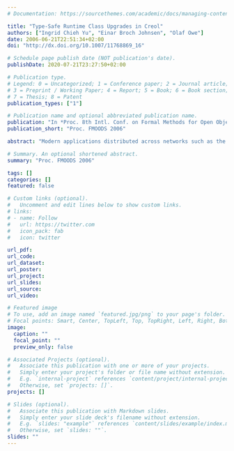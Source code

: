 ```yaml
---
# Documentation: https://sourcethemes.com/academic/docs/managing-content/

title: "Type-Safe Runtime Class Upgrades in Creol"
authors: ["Ingrid Chieh Yu", "Einar Broch Johnsen", "Olaf Owe"]
date: 2006-06-21T22:51:34+02:00
doi: "http://dx.doi.org/10.1007/11768869_16"

# Schedule page publish date (NOT publication's date).
publishDate: 2020-07-21T23:27:50+02:00

# Publication type.
# Legend: 0 = Uncategorized; 1 = Conference paper; 2 = Journal article;
# 3 = Preprint / Working Paper; 4 = Report; 5 = Book; 6 = Book section;
# 7 = Thesis; 8 = Patent
publication_types: ["1"]

# Publication name and optional abbreviated publication name.
publication: "In *Proc. 8th Intl. Conf. on Formal Methods for Open Object-Based Distributed Systems (FMOODS'06)*. LNCS 4037. © Springer 2006."
publication_short: "Proc. FMOODS 2006"

abstract: "Modern applications distributed across networks such as the Internet may need to evolve without compromising application availability. Object systems are well suited for runtime update, as encapsulation clearly separates internal structure and external services. This paper considers a type-safe asynchronous mechanism for dynamic class upgrade, allowing class hierarchies to be updated in such a way that the existing objects of the upgraded class and of its subclasses gradually evolve at runtime. New external services may be introduced in classes and old services may be reprogrammed while static type checking ensures that asynchronous class updates maintain type safety. A formalization is shown in the Creol language which, addressing distributed and object-oriented systems, provides a natural framework for dynamic upgrades."

# Summary. An optional shortened abstract.
summary: "Proc. FMOODS 2006"

tags: []
categories: []
featured: false

# Custom links (optional).
#   Uncomment and edit lines below to show custom links.
# links:
# - name: Follow
#   url: https://twitter.com
#   icon_pack: fab
#   icon: twitter

url_pdf:
url_code:
url_dataset:
url_poster:
url_project:
url_slides:
url_source:
url_video:

# Featured image
# To use, add an image named `featured.jpg/png` to your page's folder. 
# Focal points: Smart, Center, TopLeft, Top, TopRight, Left, Right, BottomLeft, Bottom, BottomRight.
image:
  caption: ""
  focal_point: ""
  preview_only: false

# Associated Projects (optional).
#   Associate this publication with one or more of your projects.
#   Simply enter your project's folder or file name without extension.
#   E.g. `internal-project` references `content/project/internal-project/index.md`.
#   Otherwise, set `projects: []`.
projects: []

# Slides (optional).
#   Associate this publication with Markdown slides.
#   Simply enter your slide deck's filename without extension.
#   E.g. `slides: "example"` references `content/slides/example/index.md`.
#   Otherwise, set `slides: ""`.
slides: ""
---
```

